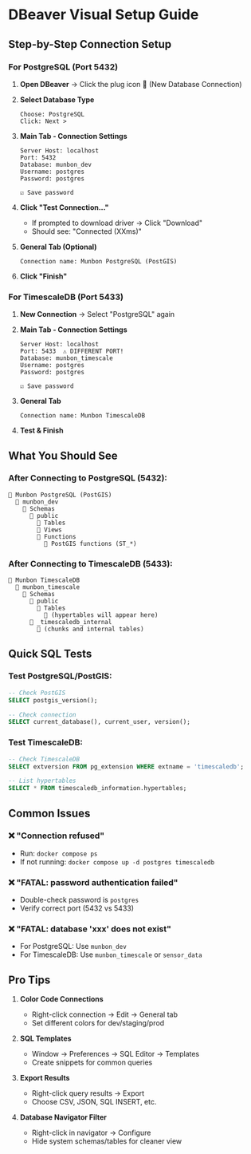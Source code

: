 # DBeaver Visual Setup Guide

## Step-by-Step Connection Setup

### For PostgreSQL (Port 5432)

1. **Open DBeaver** → Click the plug icon 🔌 (New Database Connection)

2. **Select Database Type**
   ```
   Choose: PostgreSQL
   Click: Next >
   ```

3. **Main Tab - Connection Settings**
   ```
   Server Host: localhost
   Port: 5432
   Database: munbon_dev
   Username: postgres
   Password: postgres
   
   ☑️ Save password
   ```

4. **Click "Test Connection..."**
   - If prompted to download driver → Click "Download"
   - Should see: "Connected (XXms)"

5. **General Tab (Optional)**
   ```
   Connection name: Munbon PostgreSQL (PostGIS)
   ```

6. **Click "Finish"**

### For TimescaleDB (Port 5433)

1. **New Connection** → Select "PostgreSQL" again

2. **Main Tab - Connection Settings**
   ```
   Server Host: localhost
   Port: 5433  ⚠️ DIFFERENT PORT!
   Database: munbon_timescale
   Username: postgres
   Password: postgres
   
   ☑️ Save password
   ```

3. **General Tab**
   ```
   Connection name: Munbon TimescaleDB
   ```

4. **Test & Finish**

## What You Should See

### After Connecting to PostgreSQL (5432):
```
📁 Munbon PostgreSQL (PostGIS)
  📁 munbon_dev
    📁 Schemas
      📁 public
        📁 Tables
        📁 Views
        📁 Functions
          📄 PostGIS functions (ST_*)
```

### After Connecting to TimescaleDB (5433):
```
📁 Munbon TimescaleDB
  📁 munbon_timescale
    📁 Schemas
      📁 public
        📁 Tables
          📄 (hypertables will appear here)
      📁 _timescaledb_internal
        📄 (chunks and internal tables)
```

## Quick SQL Tests

### Test PostgreSQL/PostGIS:
```sql
-- Check PostGIS
SELECT postgis_version();

-- Check connection
SELECT current_database(), current_user, version();
```

### Test TimescaleDB:
```sql
-- Check TimescaleDB
SELECT extversion FROM pg_extension WHERE extname = 'timescaledb';

-- List hypertables
SELECT * FROM timescaledb_information.hypertables;
```

## Common Issues

### ❌ "Connection refused"
- Run: `docker compose ps`
- If not running: `docker compose up -d postgres timescaledb`

### ❌ "FATAL: password authentication failed"
- Double-check password is `postgres`
- Verify correct port (5432 vs 5433)

### ❌ "FATAL: database 'xxx' does not exist"
- For PostgreSQL: Use `munbon_dev`
- For TimescaleDB: Use `munbon_timescale` or `sensor_data`

## Pro Tips

1. **Color Code Connections**
   - Right-click connection → Edit → General tab
   - Set different colors for dev/staging/prod

2. **SQL Templates**
   - Window → Preferences → SQL Editor → Templates
   - Create snippets for common queries

3. **Export Results**
   - Right-click query results → Export
   - Choose CSV, JSON, SQL INSERT, etc.

4. **Database Navigator Filter**
   - Right-click in navigator → Configure
   - Hide system schemas/tables for cleaner view